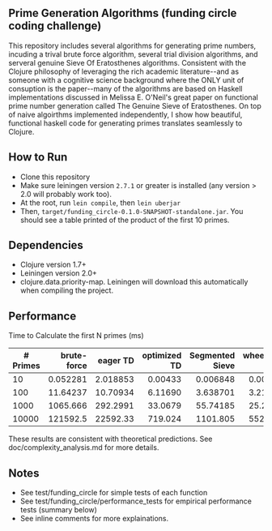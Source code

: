## Prime Generation Algorithms (funding circle coding challenge)

This repository includes several algorithms for generating prime numbers, incuding a trival brute force algorithm, several trial division algorithms, and serveral genuine Sieve Of Eratosthenes algorithms. Consistent with the Clojure philosophy of leveraging the rich academic literature--and as someone with a cognitive science background where the ONLY unit of consuption is the paper--many of the algorithms are based on Haskell implementations discussed in Melissa E. O'Neil's great paper on functional prime number generation called The Genuine Sieve of Eratosthenes. On top of naive algoirthms implemented independently, I show how beautiful, functional haskell code for generating primes translates seamlessly to Clojure.


## How to Run
- Clone this repository
- Make sure leiningen version `2.7.1` or greater is installed (any version > 2.0 will probably work too).
- At the root, run `lein compile`, then `lein uberjar`
- Then, `target/funding_circle-0.1.0-SNAPSHOT-standalone.jar`. You should see a table printed of the product of the first 10 primes.


## Dependencies
- Clojure version 1.7+
- Leiningen version 2.0+
- clojure.data.priority-map. Leiningen will download this automatically when compiling the project.


## Performance
Time to Calculate the first N primes (ms)

| # Primes  | brute-force | eager TD | optimized TD |  Segmented Sieve | wheel2357 Sieve |
| ----------| -----------:| --------:| ------------:|-----------------:|----------------:|
|   10      |   0.052281  | 2.018853 |   0.00433    |     0.006848     |    0.006669     |
|   100     |   11.64237  | 10.70934 |   6.11690    |     3.638701     |    3.219721     | 
|   1000    |   1065.666  | 292.2991 |   33.0679    |     55.74185     |    25.25332     |
|   10000   |   121592.5  | 22592.33 |   719.024    |     1101.805     |    552.2367     |

These results are consistent with theoretical predictions. See doc/complexity_analysis.md for more details.


## Notes
- See test/funding_circle for simple tests of each function
- See test/funding_circle/performance_tests for empirical performance tests (summary below)
- See inline comments for more explainations.